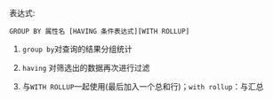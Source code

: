 表达式:

`GROUP BY 属性名 [HAVING 条件表达式][WITH ROLLUP]`

1. `group by`对查询的结果分组统计

2. `having` 对筛选出的数据再次进行过滤

3. 与`WITH ROLLUP`一起使用(最后加入一个总和行)；`with rollup`：与汇总





